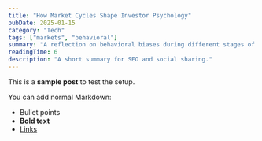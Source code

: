 ```yaml
---
title: "How Market Cycles Shape Investor Psychology"
pubDate: 2025-01-15
category: "Tech"
tags: ["markets", "behavioral"]
summary: "A reflection on behavioral biases during different stages of the cycle."
readingTime: 6
description: "A short summary for SEO and social sharing."
---
```


This is a **sample post** to test the setup.

You can add normal Markdown:

- Bullet points
- **Bold text**
- [Links](https://example.com)
